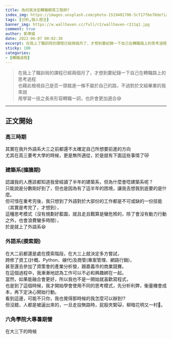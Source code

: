 ```yaml
---
title: 為何我決定轉職網頁工程師?
index_img: https://images.unsplash.com/photo-1519401706-5cf17f6e70de?ixlib=rb-1.2.1&ixid=MnwxMjA3fDB8MHxwaG90by1wYWdlfHx8fGVufDB8fHx8&auto=format&fit=crop&w=764&q=80
tags: [分析,個人想法]
banner_img: https://w.wallhaven.cc/full/r2/wallhaven-r211q1.jpg
comment: true
author: 凱蒂貓
date: 2022-06-07 00:02:30
excerpt: 在我上了職訓局的課程已經兩個月了，才想到要紀錄一下自己在轉職路上的思考過程，也藉此檢視自己是否一頭栽進一條不屬於自己的路
sticky: 100
categories:
- [轉職過程]
---
```


>在我上了職訓局的課程已經兩個月了，才想到要紀錄一下自己在轉職路上的思考過程<br>也藉此檢視自己是否一頭栽進一條不屬於自己的路，不過對於文組畢業的我來說<br>用學習一技之長來形容<span class="highlight">轉職</span>一詞，也許會更加適合😅
---



## 正文開始
### 高三時期
其實在我升外語系大三之前都還不太確定自己所想要前進的方向<br>尤其在高三要考大學的時候，更是無所適從，於是就有下面這些事情了😿

### 建築系(撞牆期)
認識我的人應該都知道我曾經讀了半年的建築系，但為什麼會唸建築系呢？<br>只能說是分數剛好到了，但也是因為有了這半年的困境，讓我去想我到底要的是什麼。<br>但可惜在重考完後，我只想到了外語對於大部份的工作都是不可或缺的一份技能（其實是考完了，才想到），<br>這種<span class="highlight">思考模式</span>（沒有規劃好藍圖，就且走且戰算是蠻危險的，除了會沒有動力行動之外，也會浪費蠻多時間），<br>於是就上了外語系😆
### 外語系(摸索期)
在大二前都還是處在摸索階段，在大三上就決定多方嘗試，<br>跨修了資工(計概、Python、線代)及商管(專案管理、網路行銷)，<br>甚至還去參加了資策會的產業分析營，跟嘉義市的商業競賽。<br>在這個過程中，我漸漸地認為工作可以不必和興趣綁在一起。<br>當然，如果能融合會更好，所以我也不是一開始就喜歡寫程式，<br>也是到了這個時候，我才開始學會使用不同的思考模式，先分析利弊，衡量<span class="highlight">機會成本</span>，再下定決心開始行動。<br>看到這邊，可能不只你，我也覺得那時候的我怎麼可以辦到!?<br>但沒錯，人都是被逼出來的，一旦走投無路時，屁股夾緊🙀，柳暗花明又一村🐯。

### 六角學院大專暑期營
在大三下的時候